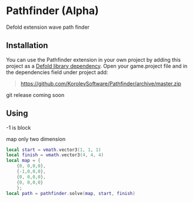 # Pathfinder (Alpha)
Defold extension wave path finder

## Installation

You can use the Pathfinder extension in your own project by adding this project as a [Defold library dependency](http://www.defold.com/manuals/libraries/).
Open your game.project file and in the dependencies field under project add:

>https://github.com/KorolevSoftware/Pathfinder/archive/master.zip

git release coming soon

## Using

-1 is block

map only two dimension
```lua
local start = vmath.vector3(1, 1, 1)
local finish = vmath.vector3(4, 4, 4)
local map = {
	{0, 0,0,0},
	{-1,0,0,0},
	{0, 0,0,0},
	{0, 0,0,0}
	};
local path = pathfinder.solve(map, start, finish)
```

